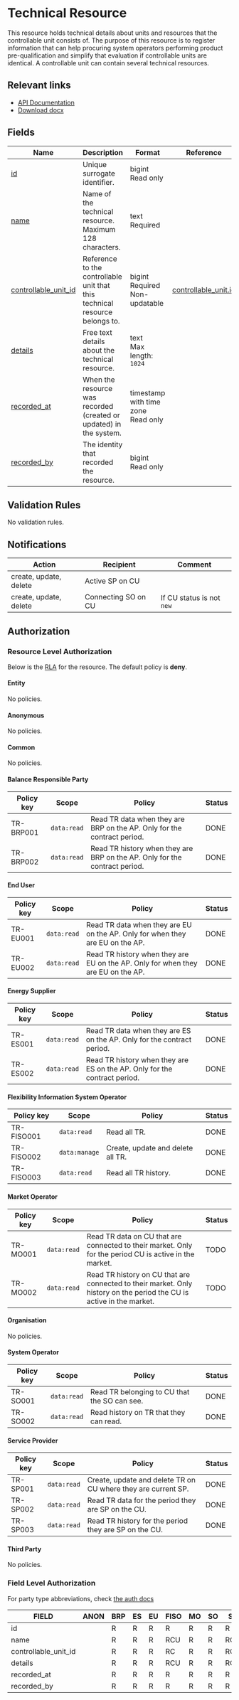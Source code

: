 # Technical Resource

This resource holds technical details about units and resources that the
controllable unit consists of. The purpose of this resource is to register
information that can help procuring system operators performing product
pre-qualification and simplify that evaluation if controllable units are
identical. A controllable unit can contain several technical resources.

## Relevant links

* [API Documentation](../api/v0/index.html#/operations/list_technical_resource)
* [Download docx](../download/technical_resource.docx)

## Fields

| Name                                                                                             | Description                                                                 | Format                                 | Reference                                             |
|--------------------------------------------------------------------------------------------------|-----------------------------------------------------------------------------|----------------------------------------|-------------------------------------------------------|
| <a name="field-id" href="#field-id">id</a>                                                       | Unique surrogate identifier.                                                | bigint<br/>Read only                   |                                                       |
| <a name="field-name" href="#field-name">name</a>                                                 | Name of the technical resource. Maximum 128 characters.                     | text<br/>Required                      |                                                       |
| <a name="field-controllable_unit_id" href="#field-controllable_unit_id">controllable_unit_id</a> | Reference to the controllable unit that this technical resource belongs to. | bigint<br/>Required<br/>Non-updatable  | [controllable_unit.id](controllable_unit.md#field-id) |
| <a name="field-details" href="#field-details">details</a>                                        | Free text details about the technical resource.                             | text<br/>Max length: `1024`            |                                                       |
| <a name="field-recorded_at" href="#field-recorded_at">recorded_at</a>                            | When the resource was recorded (created or updated) in the system.          | timestamp with time zone<br/>Read only |                                                       |
| <a name="field-recorded_by" href="#field-recorded_by">recorded_by</a>                            | The identity that recorded the resource.                                    | bigint<br/>Read only                   |                                                       |

## Validation Rules

No validation rules.

## Notifications

| Action                 | Recipient           | Comment                   |
|------------------------|---------------------|---------------------------|
| create, update, delete | Active SP on CU     |                           |
| create, update, delete | Connecting SO on CU | If CU status is not `new` |

## Authorization

### Resource Level Authorization

Below is the [RLA](../technical/auth.md#resource-level-authorization-rla) for the
resource. The default policy is **deny**.

#### Entity

No policies.

#### Anonymous

No policies.

#### Common

No policies.

#### Balance Responsible Party

| Policy key | Scope       | Policy                                                                     | Status |
|------------|-------------|----------------------------------------------------------------------------|--------|
| TR-BRP001  | `data:read` | Read TR data when they are BRP on the AP. Only for the contract period.    | DONE   |
| TR-BRP002  | `data:read` | Read TR history when they are BRP on the AP. Only for the contract period. | DONE   |

#### End User

| Policy key | Scope       | Policy                                                                           | Status |
|------------|-------------|----------------------------------------------------------------------------------|--------|
| TR-EU001   | `data:read` | Read TR data when they are EU on the AP. Only for when they are EU on the AP.    | DONE   |
| TR-EU002   | `data:read` | Read TR history when they are EU on the AP. Only for when they are EU on the AP. | DONE   |

#### Energy Supplier

| Policy key | Scope       | Policy                                                                    | Status |
|------------|-------------|---------------------------------------------------------------------------|--------|
| TR-ES001   | `data:read` | Read TR data when they are ES on the AP. Only for the contract period.    | DONE   |
| TR-ES002   | `data:read` | Read TR history when they are ES on the AP. Only for the contract period. | DONE   |

#### Flexibility Information System Operator

| Policy key | Scope         | Policy                            | Status |
|------------|---------------|-----------------------------------|--------|
| TR-FISO001 | `data:read`   | Read all TR.                      | DONE   |
| TR-FISO002 | `data:manage` | Create, update and delete all TR. | DONE   |
| TR-FISO003 | `data:read`   | Read all TR history.              | DONE   |

#### Market Operator

| Policy key | Scope       | Policy                                                                                                               | Status |
|------------|-------------|----------------------------------------------------------------------------------------------------------------------|--------|
| TR-MO001   | `data:read` | Read TR data on CU that are connected to their market. Only for the period CU is active in the market.               | TODO   |
| TR-MO002   | `data:read` | Read TR history on CU that are connected to their market. Only history on the period the CU is active in the market. | TODO   |

#### Organisation

No policies.

#### System Operator

| Policy key | Scope       | Policy                                       | Status |
|------------|-------------|----------------------------------------------|--------|
| TR-SO001   | `data:read` | Read TR belonging to CU that the SO can see. | DONE   |
| TR-SO002   | `data:read` | Read history on TR that they can read.       | DONE   |

#### Service Provider

| Policy key | Scope       | Policy                                                        | Status |
|------------|-------------|---------------------------------------------------------------|--------|
| TR-SP001   | `data:read` | Create, update and delete TR on CU where they are current SP. | DONE   |
| TR-SP002   | `data:read` | Read TR data for the period they are SP on the CU.            | DONE   |
| TR-SP003   | `data:read` | Read TR history for the period they are SP on the CU.         | DONE   |

#### Third Party

No policies.

### Field Level Authorization

For party type abbreviations, check [the auth docs](../technical/auth.md#party-market-actors)

| FIELD                | ANON | BRP | ES | EU | FISO | MO | SO | SP  | TP | ORG |
|----------------------|------|-----|----|----|------|----|----|-----|----|-----|
| id                   |      | R   | R  | R  | R    | R  | R  | R   | R  |     |
| name                 |      | R   | R  | R  | RCU  | R  | R  | RCU | R  |     |
| controllable_unit_id |      | R   | R  | R  | RC   | R  | R  | RC  | R  |     |
| details              |      | R   | R  | R  | RCU  | R  | R  | RCU | R  |     |
| recorded_at          |      | R   | R  | R  | R    | R  | R  | R   | R  |     |
| recorded_by          |      | R   | R  | R  | R    | R  | R  | R   | R  |     |
